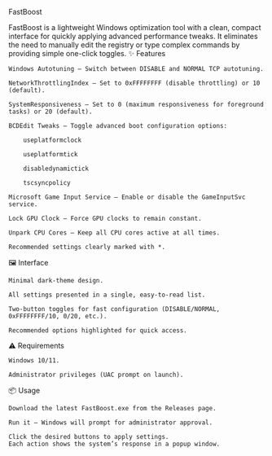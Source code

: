 FastBoost

FastBoost is a lightweight Windows optimization tool with a clean, compact interface for quickly applying advanced performance tweaks.
It eliminates the need to manually edit the registry or type complex commands by providing simple one-click toggles.
✨ Features

    Windows Autotuning – Switch between DISABLE and NORMAL TCP autotuning.

    NetworkThrottlingIndex – Set to 0xFFFFFFFF (disable throttling) or 10 (default).

    SystemResponsiveness – Set to 0 (maximum responsiveness for foreground tasks) or 20 (default).

    BCDEdit Tweaks – Toggle advanced boot configuration options:

        useplatformclock

        useplatformtick

        disabledynamictick

        tscsyncpolicy

    Microsoft Game Input Service – Enable or disable the GameInputSvc service.

    Lock GPU Clock – Force GPU clocks to remain constant.

    Unpark CPU Cores – Keep all CPU cores active at all times.

    Recommended settings clearly marked with *.

🖼️ Interface

    Minimal dark-theme design.

    All settings presented in a single, easy-to-read list.

    Two-button toggles for fast configuration (DISABLE/NORMAL, 0xFFFFFFFF/10, 0/20, etc.).

    Recommended options highlighted for quick access.

⚠️ Requirements

    Windows 10/11.

    Administrator privileges (UAC prompt on launch).

📦 Usage

    Download the latest FastBoost.exe from the Releases page.

    Run it — Windows will prompt for administrator approval.

    Click the desired buttons to apply settings.
    Each action shows the system’s response in a popup window.
